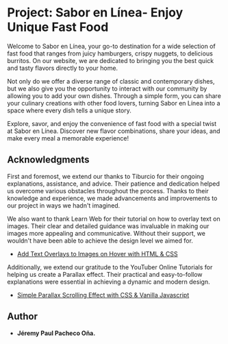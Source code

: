 # Project: Sabor en Línea- Enjoy Unique Fast Food

Welcome to Sabor en Línea, your go-to destination for a wide selection of fast food that ranges from juicy hamburgers, crispy nuggets, to delicious burritos. On our website, we are dedicated to bringing you the best quick and tasty flavors directly to your home.

Not only do we offer a diverse range of classic and contemporary dishes, but we also give you the opportunity to interact with our community by allowing you to add your own dishes. Through a simple form, you can share your culinary creations with other food lovers, turning Sabor en Línea into a space where every dish tells a unique story.

Explore, savor, and enjoy the convenience of fast food with a special twist at Sabor en Línea. Discover new flavor combinations, share your ideas, and make every meal a memorable experience!


## Acknowledgments

First and foremost, we extend our thanks to Tiburcio for their ongoing explanations, assistance, and advice. Their patience and dedication helped us overcome various obstacles throughout the process. Thanks to their knowledge and experience, we made advancements and improvements to our project in ways we hadn't imagined.

We also want to thank Learn Web for their tutorial on how to overlay text on images. Their clear and detailed guidance was invaluable in making our images more appealing and communicative. Without their support, we wouldn't have been able to achieve the design level we aimed for.
- [Add Text Overlays to Images on Hover with HTML & CSS](https://www.youtube.com/watch?v=hr4JiDr7Aec)

Additionally, we extend our gratitude to the YouTuber Online Tutorials for helping us create a Parallax effect. Their practical and easy-to-follow explanations were essential in achieving a dynamic and modern design.
- [Simple Parallax Scrolling Effect with CSS & Vanilla Javascript](https://www.youtube.com/watch?v=TawH-AqHTXc)


## Author

  - **Jéremy Paul Pacheco Oña.** 


 